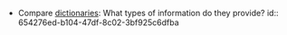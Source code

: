 - Compare [dictionaries]([[dictionary]]): What types of information do they provide?
  id:: 654276ed-b104-47df-8c02-3bf925c6dfba
